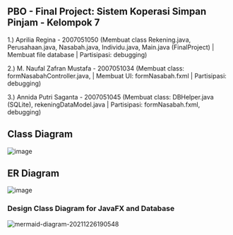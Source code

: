 ## PBO - Final Project: Sistem Koperasi Simpan Pinjam - Kelompok 7

1.) Aprilia Regina - 2007051050 (Membuat class Rekening.java, Perusahaan.java, Nasabah.java, Individu.java, Main.java (FinalProject) | Membuat file database | Partisipasi: debugging)

2.) M. Naufal Zafran Mustafa - 2007051034 (Membuat class: formNasabahController.java, | Membuat UI: formNasabah.fxml | Partisipasi: debugging)

3.) Annida Putri Saganta - 2007051045 (Membuat class: DBHelper.java (SQLite), rekeningDataModel.java | Partisipasi: formNasabah.fxml, debugging)


## Class Diagram
![image](https://user-images.githubusercontent.com/79374942/135843975-7badff4f-3d57-4c7a-97d7-85a162d70254.png)


## ER Diagram
![image](https://user-images.githubusercontent.com/79374942/135843900-d1da3399-9a2f-4b75-9229-477b53123f4d.png)

### Design Class Diagram for JavaFX and Database
![mermaid-diagram-20211226190548](https://user-images.githubusercontent.com/96274457/147407518-7d1620d8-1380-4c4b-b212-be259766234e.png)
